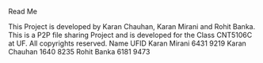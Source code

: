 Read Me

This Project is developed by  Karan Chauhan, Karan Mirani and Rohit Banka.
This is a P2P file sharing Project and is developed for the Class CNT5106C at UF.
All copyrights reserved.
    Name		    	     UFID
Karan Mirani	    	6431 9219
Karan Chauhan   	  1640 8235
Rohit Banka 	    	6181 9473

